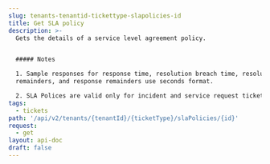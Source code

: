 ```yaml
---
slug: tenants-tenantid-tickettype-slapolicies-id
title: Get SLA policy
description: >-
  Gets the details of a service level agreement policy.


  ##### Notes

  1. Sample responses for response time, resolution breach time, resolution
  remainders, and response remainders use seconds format.

  2. SLA Polices are valid only for incident and service request ticket types.
tags:
  - tickets
path: '/api/v2/tenants/{tenantId}/{ticketType}/slaPolicies/{id}'
request:
  - get
layout: api-doc
draft: false
---
```

